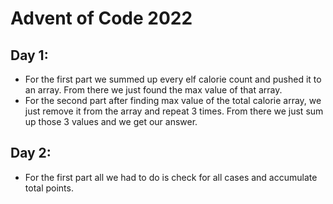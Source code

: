 # Advent of Code 2022
## Day 1:
+ For the first part we summed up every elf calorie count and pushed it to an array. From there we just found the max value of that array.
+ For the second part after finding max value of the total calorie array, we just remove it from the array and repeat 3 times. From there we just sum up those 3 values and we get our answer.
## Day 2:
+ For the first part all we had to do is check for all cases and accumulate total points.